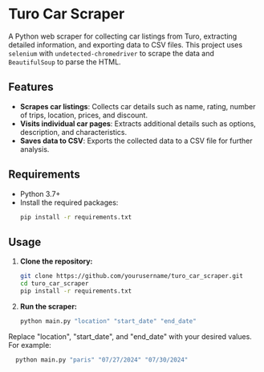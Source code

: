 # Turo Car Scraper

A Python web scraper for collecting car listings from Turo, extracting detailed information, and exporting data to CSV files. This project uses `selenium` with `undetected-chromedriver` to scrape the data and `BeautifulSoup` to parse the HTML.

## Features

- **Scrapes car listings**: Collects car details such as name, rating, number of trips, location, prices, and discount.
- **Visits individual car pages**: Extracts additional details such as options, description, and characteristics.
- **Saves data to CSV**: Exports the collected data to a CSV file for further analysis.

## Requirements

- Python 3.7+
- Install the required packages:
  ```bash
  pip install -r requirements.txt

## Usage

1. **Clone the repository:**
   ```bash
   git clone https://github.com/yourusername/turo_car_scraper.git
   cd turo_car_scraper
   pip install -r requirements.txt

 2. **Run the scraper:**
    ```bash
    python main.py "location" "start_date" "end_date"
    
  Replace "location", "start_date", and "end_date" with your desired values. For example:
  ```bash
    python main.py "paris" "07/27/2024" "07/30/2024"
